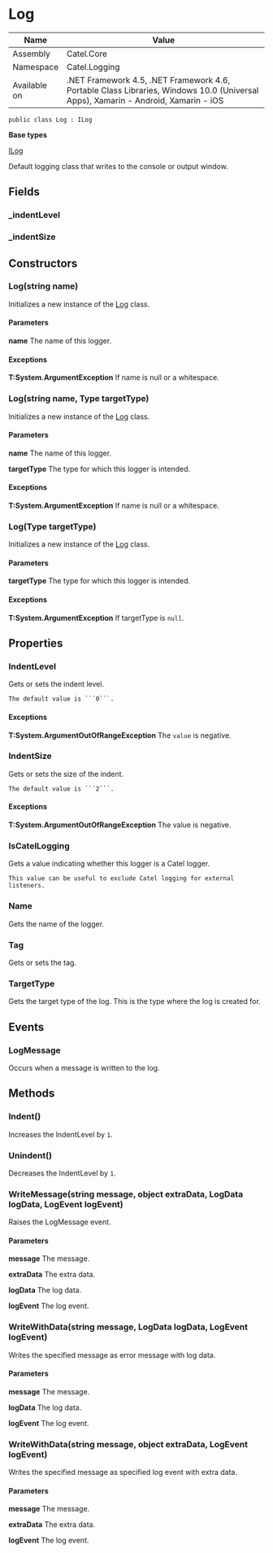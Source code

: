 

# Log

Name|Value
---|---
Assembly|Catel.Core
Namespace|Catel.Logging
Available on|.NET Framework 4.5, .NET Framework 4.6, Portable Class Libraries, Windows 10.0 (Universal Apps), Xamarin - Android, Xamarin - iOS

```
public class Log : ILog
```

**Base types**

[ILog](/Catel.Core\Catel\Logging\ILog.md)


Default logging class that writes to the console or output window.



## Fields

### _indentLevel

### _indentSize

## Constructors

### Log(string name)

Initializes a new instance of the [Log](#) class.

#### Parameters

**name**
The name of this logger.

#### Exceptions

**T:System.ArgumentException**
If name is null or a whitespace.



### Log(string name, Type targetType)

Initializes a new instance of the [Log](#) class.

#### Parameters

**name**
The name of this logger.

**targetType**
The type for which this logger is intended.

#### Exceptions

**T:System.ArgumentException**
If name is null or a whitespace.



### Log(Type targetType)

Initializes a new instance of the [Log](#) class.

#### Parameters

**targetType**
The type for which this logger is intended.

#### Exceptions

**T:System.ArgumentException**
If targetType is ```null```.



## Properties

### IndentLevel

Gets or sets the indent level.
    


    The default value is ```0```.

#### Exceptions

**T:System.ArgumentOutOfRangeException**
The ```value``` is negative.



### IndentSize

Gets or sets the size of the indent.
    


    The default value is ```2```.

#### Exceptions

**T:System.ArgumentOutOfRangeException**
The value is negative.



### IsCatelLogging

Gets a value indicating whether this logger is a Catel logger.
    


    This value can be useful to exclude Catel logging for external listeners.



### Name

Gets the name of the logger.



### Tag

Gets or sets the tag.



### TargetType

Gets the target type of the log. This is the type where the log is created for.



## Events

### LogMessage

Occurs when a message is written to the log.



## Methods

### Indent()

Increases the IndentLevel by ```1```.



### Unindent()

Decreases the IndentLevel by ```1```.



### WriteMessage(string message, object extraData, LogData logData, LogEvent logEvent)

Raises the LogMessage event.

#### Parameters

**message**
The message.

**extraData**
The extra data.

**logData**
The log data.

**logEvent**
The log event.



### WriteWithData(string message, LogData logData, LogEvent logEvent)

Writes the specified message as error message with log data.

#### Parameters

**message**
The message.

**logData**
The log data.

**logEvent**
The log event.



### WriteWithData(string message, object extraData, LogEvent logEvent)

Writes the specified message as specified log event with extra data.

#### Parameters

**message**
The message.

**extraData**
The extra data.

**logEvent**
The log event.




